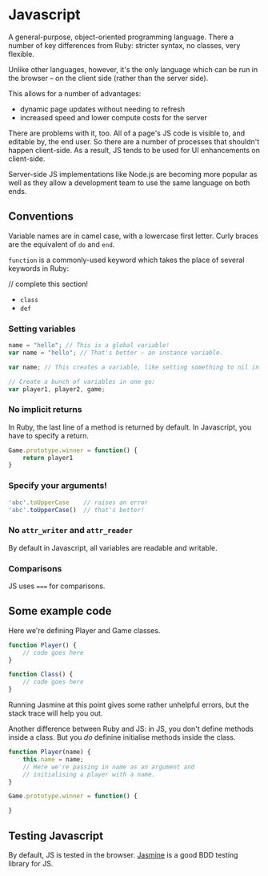 # Javascript

A general-purpose, object-oriented programming language. There a number of key differences from Ruby: stricter syntax, no classes, very flexible.

Unlike other languages, however, it's the only language which can be run in the browser – on the client side (rather than the server side).

This allows for a number of advantages:

* dynamic page updates without needing to refresh
* increased speed and lower compute costs for the server

There are problems with it, too. All of a page's JS code is visible to, and editable by, the end user. So there are a number of processes that shouldn't happen client-side. As a result, JS tends to be used for UI enhancements on client-side.

Server-side JS implementations like Node.js are becoming more popular as well as they allow a development team to use the same language on both ends.

## Conventions

Variable names are in camel case, with a lowercase first letter. Curly braces are the equivalent of `do` and `end`.

`function` is a commonly-used keyword which takes the place of several keywords in Ruby:

// complete this section!
* `class`
* `def`

### Setting variables

```javascript
name = "hello"; // This is a global variable!
var name = "hello"; // That's better – an instance variable.

var name; // This creates a variable, like setting something to nil in Ruby.

// Create a bunch of variables in one go:
var player1, player2, game;
```

### No implicit returns

In Ruby, the last line of a method is returned by default. In Javascript, you have to specify a return.

```javascript
Game.prototype.winner = function() {
    return player1
}
```

### Specify your arguments!

```javascript
'abc'.toUpperCase    // raises an error
'abc'.toUpperCase()  // that's better!
```

### No `attr_writer` and `attr_reader`

By default in Javascript, all variables are readable and writable.

### Comparisons

JS uses `===` for comparisons.

## Some example code

Here we're defining Player and Game classes.

```javascript
function Player() {
    // code goes here
}

function Class() {
    // code goes here
}
```

Running Jasmine at this point gives some rather unhelpful errors, but the stack trace will help you out.

Another difference between Ruby and JS: in JS, you don't define methods inside a class. But you *do* definine initialise methods inside the class.

```javascript
function Player(name) {
    this.name = name;
    // Here we're passing in name as an argument and
    // initialising a player with a name.
}
```

```javascript
Game.prototype.winner = function() {

}
```

## Testing Javascript

By default, JS is tested in the browser. [Jasmine](http://jasmine.github.io) is a good BDD testing library for JS.